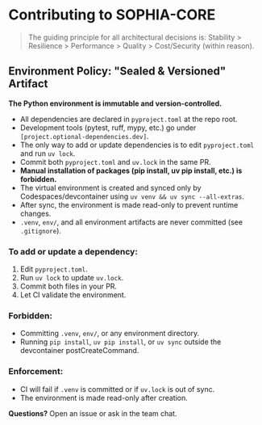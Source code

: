 # Contributing to SOPHIA-CORE

> The guiding principle for all architectural decisions is: Stability > Resilience > Performance > Quality > Cost/Security (within reason).

## Environment Policy: "Sealed & Versioned" Artifact

**The Python environment is immutable and version-controlled.**

- All dependencies are declared in `pyproject.toml` at the repo root.
- Development tools (pytest, ruff, mypy, etc.) go under `[project.optional-dependencies.dev]`.
- The only way to add or update dependencies is to edit `pyproject.toml` and run `uv lock`.
- Commit both `pyproject.toml` and `uv.lock` in the same PR.
- **Manual installation of packages (pip install, uv pip install, etc.) is forbidden.**
- The virtual environment is created and synced only by Codespaces/devcontainer using `uv venv && uv sync --all-extras`.
- After sync, the environment is made read-only to prevent runtime changes.
- `.venv`, `env/`, and all environment artifacts are never committed (see `.gitignore`).

### To add or update a dependency:
1. Edit `pyproject.toml`.
2. Run `uv lock` to update `uv.lock`.
3. Commit both files in your PR.
4. Let CI validate the environment.

### Forbidden:
- Committing `.venv`, `env/`, or any environment directory.
- Running `pip install`, `uv pip install`, or `uv sync` outside the devcontainer postCreateCommand.

### Enforcement:
- CI will fail if `.venv` is committed or if `uv.lock` is out of sync.
- The environment is made read-only after creation.

**Questions?** Open an issue or ask in the team chat.
